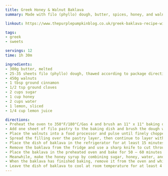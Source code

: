 ```yaml
---
title: Greek Honey & Walnut Baklava
summary: Made with filo (phyllo) dough, butter, spices, honey, and walnuts this is sure to satisfy your sweet tooth

linkout: https://www.thepurplepumpkinblog.co.uk/greek-baklava-recipe-with-honey-walnuts/

tags:
- greek
- sweets

servings: 12
time: 1h 30m

ingredients:
- 300g butter, melted
- 25-35 sheets filo (phyllo) dough, thawed according to package directions*
- 450g walnuts
- 1 tbsp ground cinnamon
- 1/2 tsp ground cloves
- 2 cups sugar
- 1 cup honey
- 2 cups water
- 1 lemon, sliced
- 1/4 cup lemon juice

directions:
- Preheat the oven to 350°F/180°C/Gas 4 and brush an 11" x 11" baking dish with melted butter.
- Add one sheet of filo pastry to the baking dish and brush the dough with melted butter. Repeat this process with 10 more sheets of filo, making sure to brush with butter in between.
- Place the walnuts into a food processor and pulse until finely chopped. Transfer to a bowl, add the cinnamon and cloves, and stir to combine.
- Spread the filling over the pastry layer, then continue to layer with 15 sheets of filo on top, brushing each layer with butter as before.
- Place the dish of baklava in the refrigerator for at least 15 minutes to chill for even slicing.
- Remove the baklava from the fridge and use a sharp knife to cut through the baklava into 4 vertical long strips. Then make 5 or 6 diagonal cuts to create the traditional diamond-shaped slices.† Pour any remaining butter over the baklava.
- Place the baklava in the preheated oven and bake for 50 – 60 minutes or until the filo sheets are crispy and golden brown.
- Meanwhile, make the honey syrup by combining sugar, honey, water, and slices of lemon in a pan over medium heat. Simmer the syrup for 10 minutes, then remove from the heat and stir in the lemon juice.
- When the baklava has finished baking, remove it from the oven and while it is still piping hot, pour the syrup all over it. Sprinkle some finely chopped walnuts on top of each diamond for added garnish if desired.
- Leave the dish of baklava to cool at room temperature for at least 4 – 6 hours before serving
---
```

